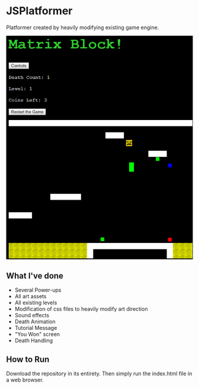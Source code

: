 # JSPlatformer
Platformer created by heavily modifying existing game engine.

![Matrix Block 1](/MatrixBlock_Preview/MatrixBlock1.png)


What I've done
-----------------------------------------------------------------------
- Several Power-ups
- All art assets
- All existing levels
- Modification of css files to heavily modify art direction
- Sound effects
- Death Animation
- Tutorial Message
- "You Won" screen
- Death Handling

How to Run
-----------------------------------------------------------------------
Download the repository in its entirety. Then simply run the index.html
file in a web browser.
